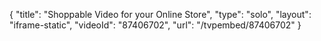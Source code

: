 {
    "title": "Shoppable Video for your Online Store",
    "type": "solo",
    "layout": "iframe-static",
    "videoId": "87406702",
    "url": "\/tvpembed\/87406702"
}